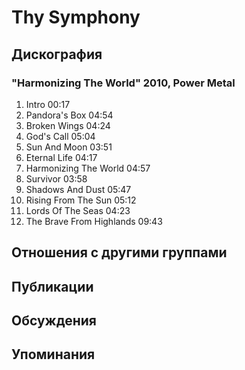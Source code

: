 # Thy Symphony



## Дискография

### "Harmonizing The World" 2010, Power Metal

1. Intro  00:17    
2. Pandora's Box  04:54    
3. Broken Wings  04:24   
4. God's Call  05:04    
5. Sun And Moon  03:51    
6. Eternal Life  04:17    
7. Harmonizing The World  04:57  
8. Survivor  03:58    
9. Shadows And Dust  05:47   
10. Rising From The Sun  05:12   
11. Lords Of The Seas  04:23    
12. The Brave From Highlands  09:43   


## Отношения с другими группами


## Публикации


## Обсуждения


## Упоминания

